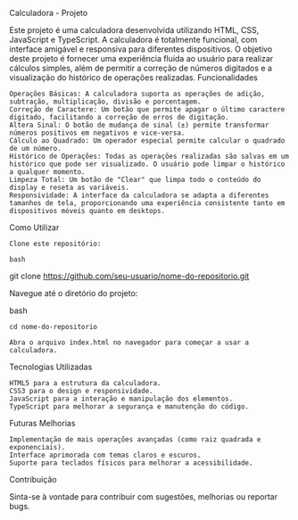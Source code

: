 Calculadora - Projeto

Este projeto é uma calculadora desenvolvida utilizando HTML, CSS, JavaScript e TypeScript. A calculadora é totalmente funcional, com interface amigável e responsiva para diferentes dispositivos. O objetivo deste projeto é fornecer uma experiência fluida ao usuário para realizar cálculos simples, além de permitir a correção de números digitados e a visualização do histórico de operações realizadas.
Funcionalidades

    Operações Básicas: A calculadora suporta as operações de adição, subtração, multiplicação, divisão e porcentagem.
    Correção de Caractere: Um botão que permite apagar o último caractere digitado, facilitando a correção de erros de digitação.
    Altera Sinal: O botão de mudança de sinal (±) permite transformar números positivos em negativos e vice-versa.
    Cálculo ao Quadrado: Um operador especial permite calcular o quadrado de um número.
    Histórico de Operações: Todas as operações realizadas são salvas em um histórico que pode ser visualizado. O usuário pode limpar o histórico a qualquer momento.
    Limpeza Total: Um botão de "Clear" que limpa todo o conteúdo do display e reseta as variáveis.
    Responsividade: A interface da calculadora se adapta a diferentes tamanhos de tela, proporcionando uma experiência consistente tanto em dispositivos móveis quanto em desktops.

Como Utilizar

    Clone este repositório:

    bash

git clone https://github.com/seu-usuario/nome-do-repositorio.git

Navegue até o diretório do projeto:

bash

    cd nome-do-repositorio

    Abra o arquivo index.html no navegador para começar a usar a calculadora.

Tecnologias Utilizadas

    HTML5 para a estrutura da calculadora.
    CSS3 para o design e responsividade.
    JavaScript para a interação e manipulação dos elementos.
    TypeScript para melhorar a segurança e manutenção do código.

Futuras Melhorias

    Implementação de mais operações avançadas (como raiz quadrada e exponenciais).
    Interface aprimorada com temas claros e escuros.
    Suporte para teclados físicos para melhorar a acessibilidade.

Contribuição

Sinta-se à vontade para contribuir com sugestões, melhorias ou reportar bugs.
